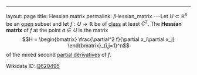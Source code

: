 ---
 layout: page
 title: Hessian matrix
 permalink: /Hessian_matrix
---Let $U\subset\mathbb R^n$ be an [open](https://defsmath.github.io/DefsMath/open) subset and let $f:U\to\mathbb R$ be of [class](https://defsmath.github.io/DefsMath/class) at least $C^2$. The **Hessian matrix** of $f$ at the point $a \in U$ is the matrix 
$$H = \begin{bmatrix} \frac{\partial^2 f}{\partial x_i\partial x_j} \end{bmatrix}_{i,j=1}^n$$ of the mixed second [partial derivatives](https://defsmath.github.io/DefsMath/partial_derivative) of $f$.

Wikidata ID: [Q620495](https://www.wikidata.org/wiki/Q620495)